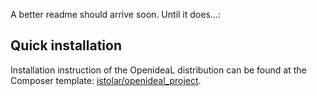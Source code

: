 A better readme should arrive soon. Until it does...: 

## Quick installation
Installation instruction of the OpenideaL distribution can be found at the Composer template: [istolar/openideal_project](https://github.com/istolar/openideal_project).
